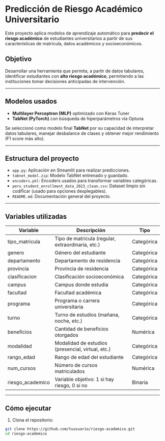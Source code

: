 # Predicción de Riesgo Académico Universitario

Este proyecto aplica modelos de aprendizaje automático para **predecir el riesgo académico** de estudiantes universitarios a partir de sus características de matrícula, datos académicos y socioeconómicos.

## Objetivo

Desarrollar una herramienta que permita, a partir de datos tabulares, identificar estudiantes con **alto riesgo académico**, permitiendo a las instituciones tomar decisiones anticipadas de intervención.

---

## Modelos usados

- **Multilayer Perceptron (MLP)** optimizado con Keras Tuner
- **TabNet (PyTorch)** con búsqueda de hiperparámetros vía Optuna

Se seleccionó como modelo final **TabNet** por su capacidad de interpretar datos tabulares, manejar desbalance de clases y obtener mejor rendimiento (F1 score más alto).

---

## Estructura del proyecto

- `app.py`: Aplicación en Streamlit para realizar predicciones.
- `tabnet_model.zip`: Modelo TabNet entrenado y guardado.
- `encoders.pkl`: Encoders usados para transformar variables categóricas.
- `peru_student_enrollment_data_2023_clean.csv`: Dataset limpio sin codificar (usado para opciones desplegables).
- `README.md`: Documentación general del proyecto.

---

## Variables utilizadas

| Variable         | Descripción                                           | Tipo         |
|------------------|--------------------------------------------------------|--------------|
| tipo_matricula   | Tipo de matrícula (regular, extraordinaria, etc.)     | Categórica   |
| genero           | Género del estudiante                                  | Categórica   |
| departamento     | Departamento de residencia                             | Categórica   |
| provincia        | Provincia de residencia                                | Categórica   |
| clasificacion    | Clasificación socioeconómica                           | Categórica   |
| campus           | Campus donde estudia                                   | Categórica   |
| facultad         | Facultad académica                                     | Categórica   |
| programa         | Programa o carrera universitaria                       | Categórica   |
| turno            | Turno de estudios (mañana, noche, etc.)               | Categórica   |
| beneficios       | Cantidad de beneficios otorgados                       | Numérica     |
| modalidad        | Modalidad de estudios (presencial, virtual, etc.)      | Categórica   |
| rango_edad       | Rango de edad del estudiante                           | Categórica   |
| num_cursos       | Número de cursos matriculados                          | Numérica     |
| riesgo_academico | Variable objetivo: 1 si hay riesgo, 0 si no            | Binaria      |

---

## Cómo ejecutar

1. Clona el repositorio:

```bash
git clone https://github.com/tuusuario/riesgo-academico.git
cd riesgo-academico